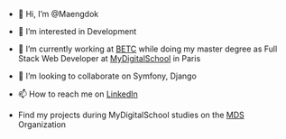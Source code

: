 - 👋 Hi, I’m @Maengdok
- 👀 I’m interested in Development
- 🌱 I’m currently working at [BETC](https://betc.com/fr/) while doing my master degree as Full Stack Web Developer at [MyDigitalSchool](https://www.mydigitalschool.com/) in Paris
- 💞️ I’m looking to collaborate on Symfony, Django
- 📫 How to reach me on [LinkedIn](https://www.linkedin.com/in/axelpion/)

- Find my projects during MyDigitalSchool studies on the [MDS](https://github.com/Axel-Pion-MDS) Organization

<!---
Maengdok/Maengdok is a ✨ special ✨ repository because its `README.md` (this file) appears on your GitHub profile.
You can click the Preview link to take a look at your changes.
--->
